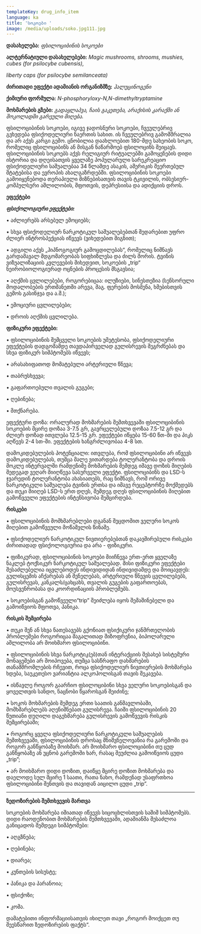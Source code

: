 ```yaml
---
templateKey: drug_info_item
language: ka
title: 'სოკოები '
image: /media/uploads/soko.jpg111.jpg
---
```

**დასახელება:** _ფსილოციბინის სოკოები_ 

**ალტერნატიული დასახელებები:** _Magic mushrooms, shrooms, mushies, cubes (for psilocybe cubensis),_

_liberty caps (for psilocybe semilanceata)_

**ძირითადი ეფექტი ადამიანის ორგანიზმზე:** _ჰალუცინოგენი_

**ქიმიური ფორმულა:** _N-phosphoryloxy-N,N-dimethyltryptamine_

**მოხმარების გზები:** _გადაყლაპვა, ჩაის გაკეთება, არაქისის კარაქში ან შოკოლადში გარეული მიღება._

ფსილოციბინის სოკოები, იგივე ჯადოსნური სოკოები, ჩვეულებრივ გვხვდება ფსიქოდელიური ნაერთის სახით. ის ჩვეულებრივ გამომშრალია და არ აქვს კარგი გემო. ცნობილია დაახლოებით 180-მდე სახეობის სოკო, რომელიც ფსილოციბინს ან მისგან ნაწარმოებ ფსილოცინს შეიცავს. ფსილოციბინის სოკოებს აქვს რელიგიურ რიტუალებში გამოყენების დიდი ისტორია და დღეისათვის ყველაზე პოპულარული სარეკრეაციო ფსიქოდელიური საშუალებაა 34 წლამდე ასაკის, ამერიკის შეერთებულ შტატებისა და ევროპის ახალგაზრდებში. ფსილოციბინის სოკოები გამოიყენებოდა თერაპიული მიზნებისათვის თავის ტკივილის, ობსესიურ-კომპულსური აშლილობის, შფოთვის, დეპრესიისა და ადიქციის დროს. 

**ეფექტები**

_**ფსიქოლოგიური ეფექტები:**_

•	აძლიერებს არსებულ ემოციებს;

•	სხვა ფსიქოდელიურ ნარკოტიკულ საშუალებებთან შედარებით უფრო ძლიერ ინტროსპექციას იწვევს (ვიხედებით შიგნით);

•	ადგილი აქვს „ჰიპნოგოგიურ გამოცდილებას“, რომელიც ნიშნავს გარდამავალ მდგომარეობას სიფხიზლესა და ძილს შორის. ტვინის ვიზუალიზაციის კვლევების მიხედვით, სოკოების „trip“ ნეირობიოლოგიურად ოცნების პროცესის მსგავსია;

•	აღქმის ცვლილებები, როგორებიცაა: ილუზიები, სინესთეზია (სენსორული მოდალობების ერთმანეთში არევა, მაგ. ფერების მოსმენა, ხმებისთვის გემოს გასინჯვა და ა.შ.);

•	ემოციური ცვლილებები; 

•	დროის აღქმის ცვლილება.

**ფიზიკური ეფექტები:** 

•	ფსილოციბინის შემცველი სოკოების უმეტესობა, ფსიქოდელიური ეფექტების დადგომამდე თავდაპირველად გულისრევის შეგრძნებას და სხვა ფიზიკურ სიმპტომებს იწვევს;

•	არასახიფათოდ მომატებული არტერიული წნევა;

•	თაბრუსხვევა;

•	გაფართოებული თვალის გუგები;

•	ღებინება;

•	მთქნარება.

ეფექტური დოზა: ორალურად მოხმარების შემთხვევაში ფსილოციბინის სოკოების მცირე დოზაა 3-7.5 გრ, გავრცელებული დოზაა 7.5-12 გრ და ძლიერ დოზად ითვლება 12.5-15 გრ. ეფექტები იწყება 15-60 წთ-ში და პიკს აღწევს 2-4 სთ-ში. ეფექტების ხანგრძლივობაა 4-8 სთ. 

დამოკიდებულების პოტენციალი: ითვლება, რომ ფსილოციბინი არ იწვევს დამოკიდებულებას, თუმცა მალე ვითარდება ტოლერანტობა და დროის მოკლე ინტერვალში რამდენიმე  მოხმარების შემდეგ იმავე დოზის მიღების შედეგად ვეღარ მიიღწევა სასურველი ეფექტი. ფსილოციბინს და LSD-ს ჯვარედინ ტოლერანტობა ახასიათებს, რაც ნიშნავს, რომ ორივე ნარკოტიკული საშუალება ტვინის ერთსა და იმავე რეცეპტორზე მოქმედებს და თუკი მიიღებ LSD-ს ერთ დღეს, შემდეგ დღეს ფსილოციბინის მიღებით გამოწვეული ეფექტების ინტენსივობა შემცირდება.  

**რისკები**

•	ფსილოციბინის მომხმარებლები დგანან შეცდომით ველური სოკოს მიღებით გამოწვეული მოწამვლის წინაშე. 

•	ფსიქოდელიურ ნარკოტიკულ ნივთიერებებთან დაკავშირებული რისკები ძირითადად ფსიქოლოგიურია და არა - ფიზიკური.

•	ფიზიკურად, ფსილოციბინის სოკოები მიიჩნევა ერთ-ერთ ყველაზე ნაკლებ ტოქსიკურ ნარკოტიკულ საშუალებად. მისი ფიზიკური ეფექტები შესაძლებელია იცვლებოდეს ინდივიდიდან ინდივიდამდე და მოიცავდეს: გულისცემის აჩქარებას ან შენელებას, არტერიული წნევის ცვლილებებს, გულისრევას, კანკალს/ცახცახს, თვალის გუგების გაფართოებას, მოუსვენრობასა და კოორდინაციის პრობლემებს. 

•	სოკოებისგან გამოწვეული“trip” შეიძლება იყოს შემაშინებელი და გამოიწვიოს შფოთვა, პანიკა.

**რისკის შემცირება**

•	თუკი შენ ან სხვა ნათესავებს გქონიათ ფსიქიკური ჯანმრთელობის პრობლემები როგორიცაა მაგალითად შიზოფრენია, ბიპოლარული აშლილობა  არ მოიხმარო ფსილოციბინი.

•	ფსილოციბინის სხვა ნარკოტიკ(ებ)თან ინტერაქციის შესახებ სისტემური მონაცემები არ მოიპოვება, თუმცა სასწრაფო დახმარების თანამშრომლების რჩევით, როცა ფსიქოდელიურ ნივთიერების მოხმარება ხდება, საუკეთესო ვარიანტია ალკოჰოლისგან თავის შეკავება. 

•	ისწავლე როგორ გაარჩიო ფსილოციბინი სხვა ველური სოკოებისგან და ყოველთვის სანდო, ნაცნობი წყაროსგან შეიძინე;

•	სოკოს მოხმარების შემდეგ ერთი საათის განმავლობაში, მომხმარებლებს აღენიშნებათ გულისრევა. ჩაიში ფსილოციბინის 20 წუთიანი დუღილი დაგეხმარება  გულისრევის გამოწვევის რისკის შემცირებაში;

•	როგორც ყველა ფსიქოდელიური ნარკოტიკული საშუალების შემთხვევაში, ფსილოციბინის დროსაც მნიშვნელოვანია რა გარემოში და როგორ განწყობაზე მოიხმარ. არ მოიხმარო ფსილოციბინი თუ ცუდ განწყობაზე  ან უცნობ გარემოში ხარ, რასაც შეუძლია გამოიწვიოს ცუდი „trip”;

•	არ მოიხმარო დიდი დოზით, დაიწყე მცირე დოზით მოხმარება და დაელოდე სულ მცირე 1 საათი, რათა ნახო, რამდენად უსაფრთხოა ფსილოციბინი შენთვის და თავიდან აიცილო ცუდი „trip”. ****

**ზედოზირების შემთხვევის მართვა**

სოკოების მოხმარება იშიათად იწვევს სიცოცხლისთვის საშიშ სიმპტომებს. დიდი რაოდენობით მოხმარების შემთხვევაში, ადამიანმა შესაძლოა განიცადოს შემდეგი სიმპტომები:

•	აღგზნება;

•	ღებინება;

•	დიარეა;

•	კუნთების სისუსტე;

•	პანიკა და პარანოია;

•	ფსიქოზი;

•	კომა.

დამატებითი ინფორმაციისათვის იხილეთ თავი „როგორ მოიქცეთ თუ შეესწარით ზედოზირების ფაქტს“.
